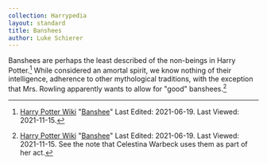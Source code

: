 ```yaml
---
collection: Harrypedia
layout: standard
title: Banshees
author: Luke Schierer
---
```


Banshees are perhaps the least described of the non-beings in Harry
Potter.[^211115-1] While considered an amortal spirit, we know nothing of their
intelligence, adherence to other mythological traditions, with the exception that
Mrs. Rowling apparently wants to allow for "good" banshees.[^211115-2]

[^211115-1]:
    [Harry Potter Wiki](https://harrypotter.fandom.com/wiki/)
    "[Banshee](https://harrypotter.fandom.com/wiki/Banshee)"
    Last Edited: 2021-06-19. Last Viewed: 2021-11-15.

[^211115-2]:
    [Harry Potter Wiki](https://harrypotter.fandom.com/wiki/)
    "[Banshee](https://harrypotter.fandom.com/wiki/Banshee)"
    Last Edited: 2021-06-19. Last Viewed: 2021-11-15.
    See the note that Celestina Warbeck uses them as part of her act.
